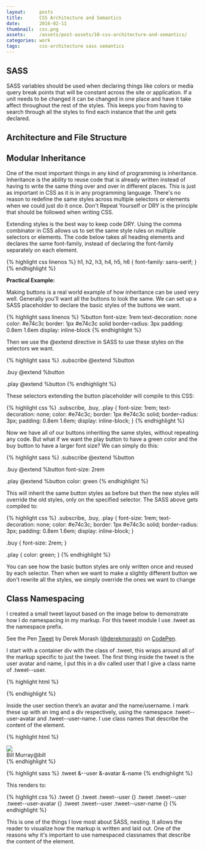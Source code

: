 ```yaml
---
layout:     posts
title:      CSS Architecture and Semantics
date:       2016-02-11
thumbnail:  css.png
assets:     /assets/post-assets/10-css-architecture-and-semantics/
categories: work
tags:       css-architecture sass semantics
---
```

## SASS

SASS variables should be used when declaring things like colors or media query break points that will be constant across the site or application. If a unit needs to be changed it can be changed in one place and have it take affect throughout the rest of the styles. This keeps you from having to search through all the styles to find each instance that the unit gets declared.

## Architecture and File Structure

## Modular Inheritance
One of the most important things in any kind of programming is inheritance. Inheritance is the ability to reuse code that is already written instead of having to write the same thing over and over in different places. This is just as important in CSS as it is in any programming language. There's no reason to redefine the same styles across multiple selectors or elements when we could just do it once. Don't Repeat Yourself or DRY is the principle that should be followed when writing CSS.

Extending styles is the best way to keep code DRY. Using the comma combinator in CSS allows us to set the same style rules on multiple selectors or elements. The code below takes all heading elements and declares the same font-family, instead of declaring the font-family separately on each element.

{% highlight css linenos %}
h1, h2, h3, h4, h5, h6 {
  font-family: sans-serif;
}
{% endhighlight %}

__Practical Example:__

Making buttons is a real world example of how inheritance can be used very well. Generally you'll want all the buttons to look the same. We can set up a SASS placeholder to declare the basic styles of the buttons we want.

{% highlight sass linenos %}
%button
  font-size: 1rem
  text-decoration: none
  color: #e74c3c
  border: 1px #e74c3c solid
  border-radius: 3px
  padding: 0.8em 1.6em
  display: inline-block
{% endhighlight %}

Then we use the @extend directive in SASS to use these styles on the selectors we want.

{% highlight sass %}
.subscribe
  @extend %button

.buy
  @extend %button

.play
  @extend %button
{% endhighlight %}

These selectors extending the button placeholder will compile to this CSS:

{% highlight css %}
.subscribe, .buy, .play {
  font-size: 1rem;
  text-decoration: none;
  color: #e74c3c;
  border: 1px #e74c3c solid;
  border-radius: 3px;
  padding: 0.8em 1.6em;
  display: inline-block;
}
{% endhighlight %}

Now we have all of our buttons inheriting the same styles, without repeating any code. But what if we want the play button to have a green color and the buy button to have a larger font size? We can simply do this:

{% highlight sass %}
.subscribe
  @extend %button

.buy
  @extend %button
  font-size: 2rem

.play
  @extend %button
  color: green
{% endhighlight %}

This will inherit the same button styles as before but then the new styles will override the old styles, only on the specified selector. The SASS above gets compiled to:

{% highlight css %}
.subscribe, .buy, .play {
  font-size: 1rem;
  text-decoration: none;
  color: #e74c3c;
  border: 1px #e74c3c solid;
  border-radius: 3px;
  padding: 0.8em 1.6em;
  display: inline-block;
}

.buy {
  font-size: 2rem;
}

.play {
  color: green;
}
{% endhighlight %}

You can see how the basic button styles are only written once and reused by each selector. Then when we want to make a slightly different button we don't rewrite all the styles, we simply override the ones we want to change

## Class Namespacing
I created a small tweet layout based on the image below to demonstrate how I do namespacing in my markup. For this tweet module I use .tweet as the namespace prefix.

<p data-height="320" data-theme-id="0" data-slug-hash="meQwja" data-default-tab="result" data-user="derekmorash" class='codepen'>See the Pen <a href='http://codepen.io/derekmorash/pen/meQwja/'>Tweet</a> by Derek Morash (<a href='http://codepen.io/derekmorash'>@derekmorash</a>) on <a href='http://codepen.io'>CodePen</a>.</p>
<script async src="//assets.codepen.io/assets/embed/ei.js"></script>

I start with a container div with the class of .tweet, this wraps around all of the markup specific to just the tweet. The first thing inside the tweet is the user avatar and name, I put this in a div called user that I give a class name of .tweet--user.

{% highlight html %}
<div class="tweet">
  <div class="tweet--user"></div>
</div>
{% endhighlight %}

Inside the user section there’s an avatar and the name/username. I mark these up with an img and a div respectively, using the namespace .tweet--user-avatar and .tweet--user-name. I use class names that describe the content of the element.

{% highlight html %}
<div class="tweet">
  <div class="tweet--user">
    <img class="tweet--user-avatar" src="http://fillmurray.com/50/50" />
    <div class="tweet--user-name">Bill Murray<span>@bill</span></div>
  </div>
</div>
{% endhighlight %}



{% highlight sass %}
.tweet
  &--user
    &-avatar
    &-name
{% endhighlight %}

This renders to:

{% highlight css %}
.tweet {}
.tweet .tweet--user {}
.tweet .tweet--user .tweet--user-avatar {}
.tweet .tweet--user .tweet--user-name {}
{% endhighlight %}

This is one of the things I love most about SASS, nesting. It allows the reader to visualize how the markup is written and laid out. One of the reasons why it's important to use namespaced classnames that describe the content of the element.

